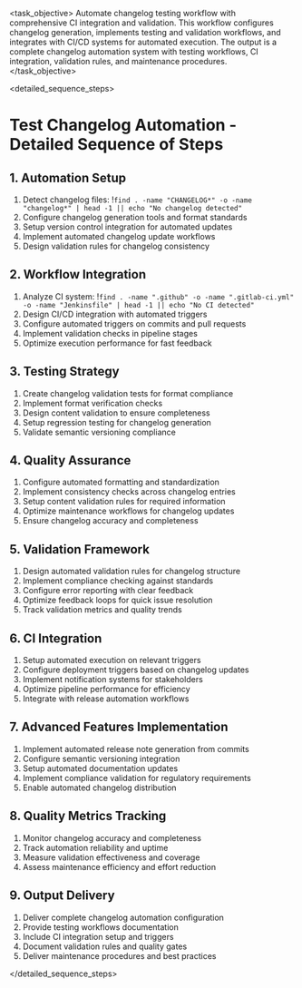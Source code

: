 <task name="Test Changelog Automation">

<task_objective>
Automate changelog testing workflow with comprehensive CI integration and validation. This workflow configures changelog generation, implements testing and validation workflows, and integrates with CI/CD systems for automated execution. The output is a complete changelog automation system with testing workflows, CI integration, validation rules, and maintenance procedures.
</task_objective>

<detailed_sequence_steps>
# Test Changelog Automation - Detailed Sequence of Steps

## 1. Automation Setup

1. Detect changelog files: !`find . -name "CHANGELOG*" -o -name "changelog*" | head -1 || echo "No changelog detected"`
2. Configure changelog generation tools and format standards
3. Setup version control integration for automated updates
4. Implement automated changelog update workflows
5. Design validation rules for changelog consistency

## 2. Workflow Integration

1. Analyze CI system: !`find . -name ".github" -o -name ".gitlab-ci.yml" -o -name "Jenkinsfile" | head -1 || echo "No CI detected"`
2. Design CI/CD integration with automated triggers
3. Configure automated triggers on commits and pull requests
4. Implement validation checks in pipeline stages
5. Optimize execution performance for fast feedback

## 3. Testing Strategy

1. Create changelog validation tests for format compliance
2. Implement format verification checks
3. Design content validation to ensure completeness
4. Setup regression testing for changelog generation
5. Validate semantic versioning compliance

## 4. Quality Assurance

1. Configure automated formatting and standardization
2. Implement consistency checks across changelog entries
3. Setup content validation rules for required information
4. Optimize maintenance workflows for changelog updates
5. Ensure changelog accuracy and completeness

## 5. Validation Framework

1. Design automated validation rules for changelog structure
2. Implement compliance checking against standards
3. Configure error reporting with clear feedback
4. Optimize feedback loops for quick issue resolution
5. Track validation metrics and quality trends

## 6. CI Integration

1. Setup automated execution on relevant triggers
2. Configure deployment triggers based on changelog updates
3. Implement notification systems for stakeholders
4. Optimize pipeline performance for efficiency
5. Integrate with release automation workflows

## 7. Advanced Features Implementation

1. Implement automated release note generation from commits
2. Configure semantic versioning integration
3. Setup automated documentation updates
4. Implement compliance validation for regulatory requirements
5. Enable automated changelog distribution

## 8. Quality Metrics Tracking

1. Monitor changelog accuracy and completeness
2. Track automation reliability and uptime
3. Measure validation effectiveness and coverage
4. Assess maintenance efficiency and effort reduction

## 9. Output Delivery

1. Deliver complete changelog automation configuration
2. Provide testing workflows documentation
3. Include CI integration setup and triggers
4. Document validation rules and quality gates
5. Deliver maintenance procedures and best practices

</detailed_sequence_steps>

</task>
